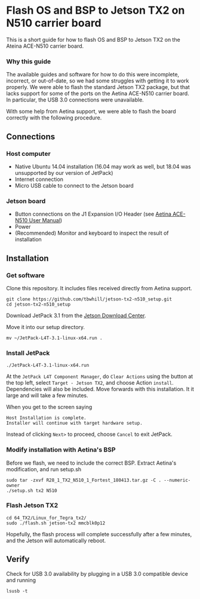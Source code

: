 # Flash OS and BSP to Jetson TX2 on N510 carrier board

This is a short guide for how to flash OS and BSP to Jetson TX2 on the Ateina ACE-N510 carrier board.

### Why this guide

The available guides and software for how to do this were incomplete, incorrect, or out-of-date,
so we had some struggles with getting it to work properly.
We were able to flash the standard Jetson TX2 package, but that lacks support for some of the
ports on the Aetina ACE-N510 carrier board. In particular, the USB 3.0 connections were unavailable.

With some help from Aetina support, we were able to flash the board correctly with the following procedure.

## Connections

### Host computer

 - Native Ubuntu 14.04 installation (16.04 may work as well, but 18.04 was unsupported by our version of JetPack)
 - Internet connection
 - Micro USB cable to connect to the Jetson board

### Jetson board

 - Button connections on the J1 Expansion I/O Header (see [Aetina ACE-N510 User Manual](https://www.aetina.com/products-detail.php?i=234))
 - Power
 - (Recommended) Monitor and keyboard to inspect the result of installation

## Installation

### Get software

Clone this repository. It includes files received directly from Aetina support.
```
git clone https://github.com/tbwhill/jetson-tx2-n510_setup.git
cd jetson-tx2-n510_setup
```
Download JetPack 3.1 from the [Jetson Download Center](https://developer.nvidia.com/embedded/downloads).

Move it into our setup directory.
```
mv ~/JetPack-L4T-3.1-linux-x64.run .
```

### Install JetPack
```
./JetPack-L4T-3.1-linux-x64.run
```
At the `JetPack L4T Component Manager`, do `Clear Actions` using the button at the top left, select `Target - Jetson TX2`, and choose Action `install`. Dependencies will also be included. Move forwards with this installation. It it large and will take a few minutes.

When you get to the screen saying
```
Host Installation is complete.
Installer will continue with target hardware setup.
```
Instead of clicking `Next>` to proceed, choose `Cancel` to exit JetPack.

### Modify installation with Aetina's BSP

Before we flash, we need to include the correct BSP. Extract Aetina's modification, and run setup.sh
```
sudo tar -zxvf R28_1_TX2_N510_1_Fortest_180413.tar.gz -C . --numeric-owner
./setup.sh tx2 N510
```

### Flash Jetson TX2
```
cd 64_TX2/Linux_for_Tegra_tx2/
sudo ./flash.sh jetson-tx2 mmcblk0p12
```
Hopefully, the flash process will complete successfully after a few minutes, and the Jetson will automatically reboot.

## Verify

Check for USB 3.0 availability by plugging in a USB 3.0 compatible device and running
```
lsusb -t
```
